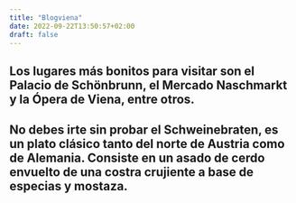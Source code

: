 ```yaml
---
title: "Blogviena"
date: 2022-09-22T13:50:57+02:00
draft: false
---
```


## Los lugares más bonitos para visitar son el Palacio de Schönbrunn, el Mercado Naschmarkt y la Ópera de Viena, entre otros.

## No debes irte sin probar el Schweinebraten, es un plato clásico tanto del norte de Austria como de Alemania. Consiste en un asado de cerdo envuelto de una costra crujiente a base de especias y mostaza. 
